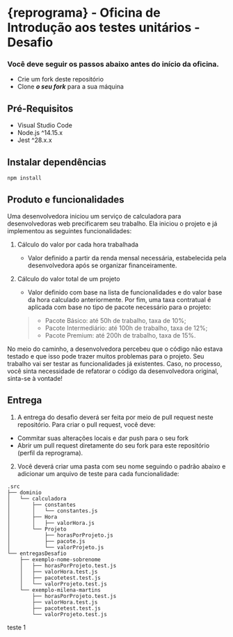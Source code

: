 # {reprograma} - Oficina de Introdução aos testes unitários - Desafio

### **Você deve seguir os passos abaixo antes do início da oficina.**
 - Crie um fork deste repositório
 - Clone **_o seu fork_** para a sua máquina

## Pré-Requisitos
  - Visual Studio Code
  - Node.js ^14.15.x
  - Jest ^28.x.x

## Instalar dependências

`npm install`

## Produto e funcionalidades
Uma desenvolvedora iniciou um serviço de calculadora para desenvolvedoras web precificarem seu trabalho. Ela iniciou o projeto e já implementou as seguintes funcionalidades:

  1. Cálculo do valor por cada  hora trabalhada
      - Valor definido a partir da renda mensal necessária, estabelecida pela desenvolvedora após se organizar financeiramente.

  2. Cálculo do valor total de um projeto
      - Valor definido com base na lista de funcionalidades e do valor base da hora calculado anteriormente. Por fim, uma taxa contratual é aplicada com base no tipo de pacote necessário para o projeto:
      > - Pacote Básico: até 50h de trabalho, taxa de 10%;
      > - Pacote Intermediário: até 100h de trabalho, taxa de 12%;
      > - Pacote Premium: até 200h de trabalho, taxa de 15%.

No meio do caminho, a desenvolvedora percebeu que o código não estava testado e que isso pode trazer muitos problemas para o projeto. Seu trabalho vai ser testar as funcionalidades já existentes. Caso, no processo, você sinta necessidade de refatorar o código da desenvolvedora original, sinta-se à vontade!

## Entrega
1. A entrega do desafio deverá ser feita por meio de pull request neste repositório. Para criar o pull request, você deve:
  - Commitar suas alterações locais e dar push para o seu fork
  - Abrir um pull request diretamente do seu fork para este repositório (perfil da reprograma).


2. Você deverá criar uma pasta com seu nome seguindo o padrão abaixo e adicionar um arquivo de teste para cada funcionalidade:
````
.src
├── dominio
│   └── calculadora
│       ├── constantes
│       │   └── constantes.js
│       ├── Hora
│       │   ├── valorHora.js
│       └── Projeto
│           ├── horasPorProjeto.js
│           ├── pacote.js
│           └── valorProjeto.js
└── entregasDesafio
    ├── exemplo-nome-sobrenome
    │   ├── horasPorProjeto.test.js
    │   ├── valorHora.test.js
    │   ├── pacotetest.test.js
    │   └── valorProjeto.test.js
    └── exemplo-milena-martins
        ├── horasPorProjeto.test.js
        ├── valorHora.test.js
        ├── pacotetest.test.js
        └── valorProjeto.test.js
````
teste 1